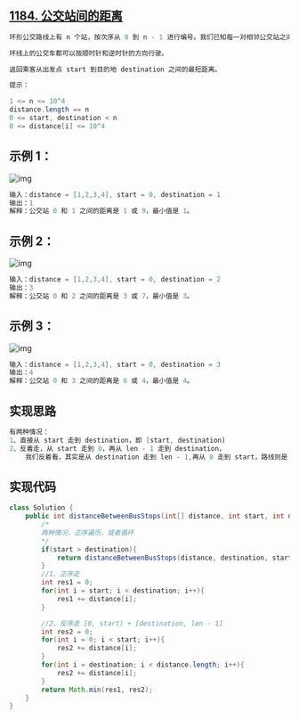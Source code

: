## **[1184. 公交站间的距离](https://leetcode-cn.com/problems/distance-between-bus-stops/)**

```java
环形公交路线上有 n 个站，按次序从 0 到 n - 1 进行编号。我们已知每一对相邻公交站之间的距离，distance[i] 表示编号为 i 的车站和编号为 (i + 1) % n 的车站之间的距离。

环线上的公交车都可以按顺时针和逆时针的方向行驶。

返回乘客从出发点 start 到目的地 destination 之间的最短距离。

提示：

1 <= n <= 10^4
distance.length == n
0 <= start, destination < n
0 <= distance[i] <= 10^4
```



## **示例 1：**

![img](https://assets.leetcode-cn.com/aliyun-lc-upload/uploads/2019/09/08/untitled-diagram-1.jpg)

```java
输入：distance = [1,2,3,4], start = 0, destination = 1
输出：1
解释：公交站 0 和 1 之间的距离是 1 或 9，最小值是 1。
```



## **示例 2：**

![img](https://assets.leetcode-cn.com/aliyun-lc-upload/uploads/2019/09/08/untitled-diagram-1-1.jpg)

```java
输入：distance = [1,2,3,4], start = 0, destination = 2
输出：3
解释：公交站 0 和 2 之间的距离是 3 或 7，最小值是 3。
```





## **示例 3：**

![img](https://assets.leetcode-cn.com/aliyun-lc-upload/uploads/2019/09/08/untitled-diagram-1-2.jpg)

```java
输入：distance = [1,2,3,4], start = 0, destination = 3
输出：4
解释：公交站 0 和 3 之间的距离是 6 或 4，最小值是 4。
```





## **实现思路**

```java
有两种情况：
1、直接从 start 走到 destination，即 [start, destination)
2、反着走，从 start 走到 0，再从 len - 1 走到 destination，
	我们反着看，其实是从 destination 走到 len - 1,再从 0 走到 start，路线则是 [0, start) + [destination, len - 1]
```





## **实现代码**

```java
class Solution {
    public int distanceBetweenBusStops(int[] distance, int start, int destination) {
        /*
        两种情况，正序遍历，或者循环
        */
        if(start > destination){
            return distanceBetweenBusStops(distance, destination, start);
        }
        //1、正序走
        int res1 = 0;
        for(int i = start; i < destination; i++){
            res1 += distance[i];
        }

        //2、反序走 [0, start) + [destination, len - 1]
        int res2 = 0;
        for(int i = 0; i < start; i++){
            res2 += distance[i];
        }
        for(int i = destination; i < distance.length; i++){
            res2 += distance[i];
        }
        return Math.min(res1, res2);
    }
}
```

